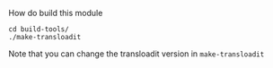 How do build this module


```shell
cd build-tools/
./make-transloadit
```

Note that you can change the transloadit version in `make-transloadit`
